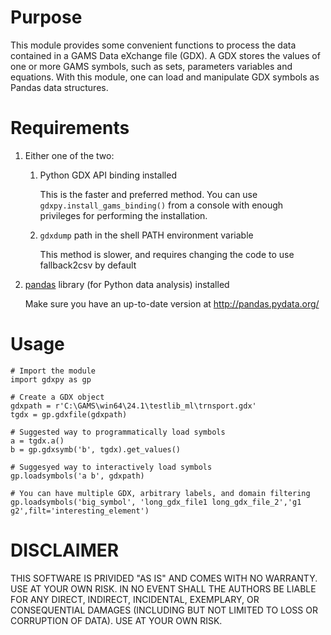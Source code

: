 # Purpose

This module provides some convenient functions to process the data contained in a GAMS Data eXchange file (GDX). A GDX stores the values of one or more GAMS symbols, such as sets, parameters variables and equations. With this module, one can load and manipulate GDX symbols as Pandas data structures.

# Requirements

1.  Either one of the two:

    1.  Python GDX API binding installed
    
        This is the faster and preferred method. You can use `gdxpy.install_gams_binding()` from a console with enough privileges for performing the installation.
    
    2.  `gdxdump` path in the shell PATH environment variable
    
        This method is slower, and requires changing the code to use fallback2csv by default

2.  [pandas](http://pandas.pydata.org/) library (for Python data analysis) installed

    Make sure you have an up-to-date version at <http://pandas.pydata.org/>

# Usage

    # Import the module
    import gdxpy as gp
    
    # Create a GDX object
    gdxpath = r'C:\GAMS\win64\24.1\testlib_ml\trnsport.gdx'
    tgdx = gp.gdxfile(gdxpath)
    
    # Suggested way to programmatically load symbols
    a = tgdx.a()
    b = gp.gdxsymb('b', tgdx).get_values()
    
    # Suggesyed way to interactively load symbols
    gp.loadsymbols('a b', gdxpath)
    
    # You can have multiple GDX, arbitrary labels, and domain filtering
    gp.loadsymbols('big_symbol', 'long_gdx_file1 long_gdx_file_2','g1 g2',filt='interesting_element')

# DISCLAIMER

THIS SOFTWARE IS PRIVIDED "AS IS" AND COMES WITH NO WARRANTY. USE AT YOUR OWN RISK. IN NO EVENT SHALL THE AUTHORS BE LIABLE FOR ANY DIRECT, INDIRECT, INCIDENTAL, EXEMPLARY, OR CONSEQUENTIAL DAMAGES (INCLUDING BUT NOT LIMITED TO LOSS OR CORRUPTION OF DATA). USE AT YOUR OWN RISK.